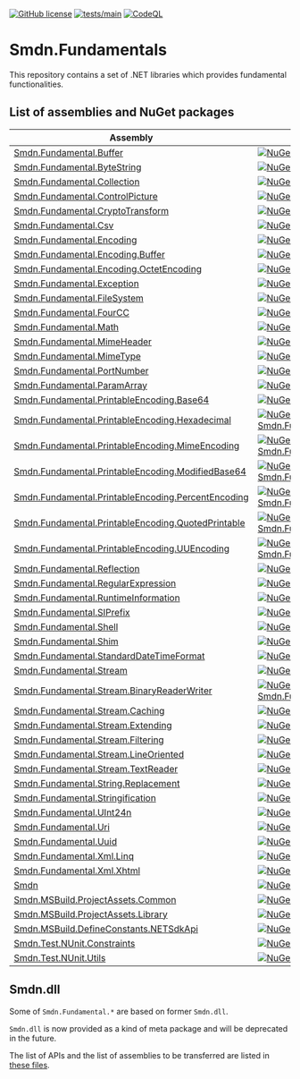 [![GitHub license](https://img.shields.io/github/license/smdn/Smdn.Fundamentals)](https://github.com/smdn/Smdn.Fundamentals/blob/main/LICENSE.txt)
[![tests/main](https://img.shields.io/github/actions/workflow/status/smdn/Smdn.Fundamentals/run-test.yml?branch=main&label=tests%2Fmain)](https://github.com/smdn/Smdn.Fundamentals/actions/workflows/run-test.yml)
[![CodeQL](https://github.com/smdn/Smdn.Fundamentals/actions/workflows/codeql-analysis.yml/badge.svg?branch=main)](https://github.com/smdn/Smdn.Fundamentals/actions/workflows/codeql-analysis.yml)

# Smdn.Fundamentals
This repository contains a set of .NET libraries which provides fundamental functionalities.

## List of assemblies and NuGet packages
|Assembly|NuGet|
| --- | --- |
|[Smdn.Fundamental.Buffer](src/Smdn.Fundamental.Buffer/)|[![NuGet Smdn.Fundamental.Buffer](https://buildstats.info/nuget/Smdn.Fundamental.Buffer/)](https://www.nuget.org/packages/Smdn.Fundamental.Buffer/)|
|[Smdn.Fundamental.ByteString](src/Smdn.Fundamental.ByteString/)|[![NuGet Smdn.Fundamental.ByteString](https://buildstats.info/nuget/Smdn.Fundamental.ByteString/)](https://www.nuget.org/packages/Smdn.Fundamental.ByteString/)|
|[Smdn.Fundamental.Collection](src/Smdn.Fundamental.Collection/)|[![NuGet Smdn.Fundamental.Collection](https://buildstats.info/nuget/Smdn.Fundamental.Collection/)](https://www.nuget.org/packages/Smdn.Fundamental.Collection/)|
|[Smdn.Fundamental.ControlPicture](src/Smdn.Fundamental.ControlPicture/)|[![NuGet Smdn.Fundamental.ControlPicture](https://buildstats.info/nuget/Smdn.Fundamental.ControlPicture/)](https://www.nuget.org/packages/Smdn.Fundamental.ControlPicture/)|
|[Smdn.Fundamental.CryptoTransform](src/Smdn.Fundamental.CryptoTransform/)|[![NuGet Smdn.Fundamental.CryptoTransform](https://buildstats.info/nuget/Smdn.Fundamental.CryptoTransform/)](https://www.nuget.org/packages/Smdn.Fundamental.CryptoTransform/)|
|[Smdn.Fundamental.Csv](src/Smdn.Fundamental.Csv/)|[![NuGet Smdn.Fundamental.Csv](https://buildstats.info/nuget/Smdn.Fundamental.Csv/)](https://www.nuget.org/packages/Smdn.Fundamental.Csv/)|
|[Smdn.Fundamental.Encoding](src/Smdn.Fundamental.Encoding/)|[![NuGet Smdn.Fundamental.Encoding](https://buildstats.info/nuget/Smdn.Fundamental.Encoding/)](https://www.nuget.org/packages/Smdn.Fundamental.Encoding/)|
|[Smdn.Fundamental.Encoding.Buffer](src/Smdn.Fundamental.Encoding.Buffer/)|[![NuGet Smdn.Fundamental.Encoding.Buffer](https://buildstats.info/nuget/Smdn.Fundamental.Encoding.Buffer/)](https://www.nuget.org/packages/Smdn.Fundamental.Encoding.Buffer/)|
|[Smdn.Fundamental.Encoding.OctetEncoding](src/Smdn.Fundamental.Encoding.OctetEncoding/)|[![NuGet Smdn.Fundamental.Encoding.OctetEncoding](https://buildstats.info/nuget/Smdn.Fundamental.Encoding.OctetEncoding/)](https://www.nuget.org/packages/Smdn.Fundamental.Encoding.OctetEncoding/)|
|[Smdn.Fundamental.Exception](src/Smdn.Fundamental.Exception/)|[![NuGet Smdn.Fundamental.Exception](https://buildstats.info/nuget/Smdn.Fundamental.Exception/)](https://www.nuget.org/packages/Smdn.Fundamental.Exception/)|
|[Smdn.Fundamental.FileSystem](src/Smdn.Fundamental.FileSystem/)|[![NuGet Smdn.Fundamental.FileSystem](https://buildstats.info/nuget/Smdn.Fundamental.FileSystem/)](https://www.nuget.org/packages/Smdn.Fundamental.FileSystem/)|
|[Smdn.Fundamental.FourCC](src/Smdn.Fundamental.FourCC/)|[![NuGet Smdn.Fundamental.FourCC](https://buildstats.info/nuget/Smdn.Fundamental.FourCC/)](https://www.nuget.org/packages/Smdn.Fundamental.FourCC/)|
|[Smdn.Fundamental.Math](src/Smdn.Fundamental.Math/)|[![NuGet Smdn.Fundamental.Math](https://buildstats.info/nuget/Smdn.Fundamental.Math/)](https://www.nuget.org/packages/Smdn.Fundamental.Math/)|
|[Smdn.Fundamental.MimeHeader](src/Smdn.Fundamental.MimeHeader/)|[![NuGet Smdn.Fundamental.MimeHeader](https://buildstats.info/nuget/Smdn.Fundamental.MimeHeader/)](https://www.nuget.org/packages/Smdn.Fundamental.MimeHeader/)|
|[Smdn.Fundamental.MimeType](src/Smdn.Fundamental.MimeType/)|[![NuGet Smdn.Fundamental.MimeType](https://buildstats.info/nuget/Smdn.Fundamental.MimeType/)](https://www.nuget.org/packages/Smdn.Fundamental.MimeType/)|
|[Smdn.Fundamental.PortNumber](src/Smdn.Fundamental.PortNumber/)|[![NuGet Smdn.Fundamental.PortNumber](https://buildstats.info/nuget/Smdn.Fundamental.PortNumber/)](https://www.nuget.org/packages/Smdn.Fundamental.PortNumber/)|
|[Smdn.Fundamental.ParamArray](src/Smdn.Fundamental.ParamArray/)|[![NuGet Smdn.Fundamental.ParamArray](https://buildstats.info/nuget/Smdn.Fundamental.ParamArray/)](https://www.nuget.org/packages/Smdn.Fundamental.ParamArray/)|
|[Smdn.Fundamental.PrintableEncoding.Base64](src/Smdn.Fundamental.PrintableEncoding.Base64/)|[![NuGet Smdn.Fundamental.PrintableEncoding.Base64](https://buildstats.info/nuget/Smdn.Fundamental.PrintableEncoding.Base64/)](https://www.nuget.org/packages/Smdn.Fundamental.PrintableEncoding.Base64/)|
|[Smdn.Fundamental.PrintableEncoding.Hexadecimal](src/Smdn.Fundamental.PrintableEncoding.Hexadecimal/)|[![NuGet Smdn.Fundamental.PrintableEncoding.Hexadecimal](https://buildstats.info/nuget/Smdn.Fundamental.PrintableEncoding.Hexadecimal/)](https://www.nuget.org/packages/Smdn.Fundamental.PrintableEncoding.Hexadecimal/)|
|[Smdn.Fundamental.PrintableEncoding.MimeEncoding](src/Smdn.Fundamental.PrintableEncoding.MimeEncoding/)|[![NuGet Smdn.Fundamental.PrintableEncoding.MimeEncoding](https://buildstats.info/nuget/Smdn.Fundamental.PrintableEncoding.MimeEncoding/)](https://www.nuget.org/packages/Smdn.Fundamental.PrintableEncoding.MimeEncoding/)|
|[Smdn.Fundamental.PrintableEncoding.ModifiedBase64](src/Smdn.Fundamental.PrintableEncoding.ModifiedBase64/)|[![NuGet Smdn.Fundamental.PrintableEncoding.ModifiedBase64](https://buildstats.info/nuget/Smdn.Fundamental.PrintableEncoding.ModifiedBase64/)](https://www.nuget.org/packages/Smdn.Fundamental.PrintableEncoding.ModifiedBase64/)|
|[Smdn.Fundamental.PrintableEncoding.PercentEncoding](src/Smdn.Fundamental.PrintableEncoding.PercentEncoding/)|[![NuGet Smdn.Fundamental.PrintableEncoding.PercentEncoding](https://buildstats.info/nuget/Smdn.Fundamental.PrintableEncoding.PercentEncoding/)](https://www.nuget.org/packages/Smdn.Fundamental.PrintableEncoding.PercentEncoding/)|
|[Smdn.Fundamental.PrintableEncoding.QuotedPrintable](src/Smdn.Fundamental.PrintableEncoding.QuotedPrintable/)|[![NuGet Smdn.Fundamental.PrintableEncoding.QuotedPrintable](https://buildstats.info/nuget/Smdn.Fundamental.PrintableEncoding.QuotedPrintable/)](https://www.nuget.org/packages/Smdn.Fundamental.PrintableEncoding.QuotedPrintable/)|
|[Smdn.Fundamental.PrintableEncoding.UUEncoding](src/Smdn.Fundamental.PrintableEncoding.UUEncoding/)|[![NuGet Smdn.Fundamental.PrintableEncoding.UUEncoding](https://buildstats.info/nuget/Smdn.Fundamental.PrintableEncoding.UUEncoding/)](https://www.nuget.org/packages/Smdn.Fundamental.PrintableEncoding.UUEncoding/)|
|[Smdn.Fundamental.Reflection](src/Smdn.Fundamental.Reflection/)|[![NuGet Smdn.Fundamental.Reflection](https://buildstats.info/nuget/Smdn.Fundamental.Reflection/)](https://www.nuget.org/packages/Smdn.Fundamental.Reflection/)|
|[Smdn.Fundamental.RegularExpression](src/Smdn.Fundamental.RegularExpression/)|[![NuGet Smdn.Fundamental.RegularExpression](https://buildstats.info/nuget/Smdn.Fundamental.RegularExpression/)](https://www.nuget.org/packages/Smdn.Fundamental.RegularExpression/)|
|[Smdn.Fundamental.RuntimeInformation](src/Smdn.Fundamental.RuntimeInformation/)|[![NuGet Smdn.Fundamental.RuntimeInformation](https://buildstats.info/nuget/Smdn.Fundamental.RuntimeInformation/)](https://www.nuget.org/packages/Smdn.Fundamental.RuntimeInformation/)|
|[Smdn.Fundamental.SIPrefix](src/Smdn.Fundamental.SIPrefix/)|[![NuGet Smdn.Fundamental.SIPrefix](https://buildstats.info/nuget/Smdn.Fundamental.SIPrefix/)](https://www.nuget.org/packages/Smdn.Fundamental.SIPrefix/)|
|[Smdn.Fundamental.Shell](src/Smdn.Fundamental.Shell/)|[![NuGet Smdn.Fundamental.Shell](https://buildstats.info/nuget/Smdn.Fundamental.Shell/)](https://www.nuget.org/packages/Smdn.Fundamental.Shell/)|
|[Smdn.Fundamental.Shim](src/Smdn.Fundamental.Shim/)|[![NuGet Smdn.Fundamental.Shim](https://buildstats.info/nuget/Smdn.Fundamental.Shim/)](https://www.nuget.org/packages/Smdn.Fundamental.Shim/)|
|[Smdn.Fundamental.StandardDateTimeFormat](src/Smdn.Fundamental.StandardDateTimeFormat/)|[![NuGet Smdn.Fundamental.StandardDateTimeFormat](https://buildstats.info/nuget/Smdn.Fundamental.StandardDateTimeFormat/)](https://www.nuget.org/packages/Smdn.Fundamental.StandardDateTimeFormat/)|
|[Smdn.Fundamental.Stream](src/Smdn.Fundamental.Stream/)|[![NuGet Smdn.Fundamental.Stream](https://buildstats.info/nuget/Smdn.Fundamental.Stream/)](https://www.nuget.org/packages/Smdn.Fundamental.Stream/)|
|[Smdn.Fundamental.Stream.BinaryReaderWriter](src/Smdn.Fundamental.Stream.BinaryReaderWriter/)|[![NuGet Smdn.Fundamental.Stream.BinaryReaderWriter](https://buildstats.info/nuget/Smdn.Fundamental.Stream.BinaryReaderWriter/)](https://www.nuget.org/packages/Smdn.Fundamental.Stream.BinaryReaderWriter/)|
|[Smdn.Fundamental.Stream.Caching](src/Smdn.Fundamental.Stream.Caching/)|[![NuGet Smdn.Fundamental.Stream.Caching](https://buildstats.info/nuget/Smdn.Fundamental.Stream.Caching/)](https://www.nuget.org/packages/Smdn.Fundamental.Stream.Caching/)|
|[Smdn.Fundamental.Stream.Extending](src/Smdn.Fundamental.Stream.Extending/)|[![NuGet Smdn.Fundamental.Stream.Extending](https://buildstats.info/nuget/Smdn.Fundamental.Stream.Extending/)](https://www.nuget.org/packages/Smdn.Fundamental.Stream.Extending/)|
|[Smdn.Fundamental.Stream.Filtering](src/Smdn.Fundamental.Stream.Filtering/)|[![NuGet Smdn.Fundamental.Stream.Filtering](https://buildstats.info/nuget/Smdn.Fundamental.Stream.Filtering/)](https://www.nuget.org/packages/Smdn.Fundamental.Stream.Filtering/)|
|[Smdn.Fundamental.Stream.LineOriented](src/Smdn.Fundamental.Stream.LineOriented/)|[![NuGet Smdn.Fundamental.Stream.LineOriented](https://buildstats.info/nuget/Smdn.Fundamental.Stream.LineOriented/)](https://www.nuget.org/packages/Smdn.Fundamental.Stream.LineOriented/)|
|[Smdn.Fundamental.Stream.TextReader](src/Smdn.Fundamental.Stream.TextReader/)|[![NuGet Smdn.Fundamental.Stream.TextReader](https://buildstats.info/nuget/Smdn.Fundamental.Stream.TextReader/)](https://www.nuget.org/packages/Smdn.Fundamental.Stream.TextReader/)|
|[Smdn.Fundamental.String.Replacement](src/Smdn.Fundamental.String.Replacement/)|[![NuGet Smdn.Fundamental.String.Replacement](https://buildstats.info/nuget/Smdn.Fundamental.String.Replacement/)](https://www.nuget.org/packages/Smdn.Fundamental.String.Replacement/)|
|[Smdn.Fundamental.Stringification](src/Smdn.Fundamental.Stringification/)|[![NuGet Smdn.Fundamental.Stringification](https://buildstats.info/nuget/Smdn.Fundamental.Stringification/)](https://www.nuget.org/packages/Smdn.Fundamental.Stringification/)|
|[Smdn.Fundamental.UInt24n](src/Smdn.Fundamental.UInt24n/)|[![NuGet Smdn.Fundamental.UInt24n](https://buildstats.info/nuget/Smdn.Fundamental.UInt24n/)](https://www.nuget.org/packages/Smdn.Fundamental.UInt24n/)|
|[Smdn.Fundamental.Uri](src/Smdn.Fundamental.Uri/)|[![NuGet Smdn.Fundamental.Uri](https://buildstats.info/nuget/Smdn.Fundamental.Uri/)](https://www.nuget.org/packages/Smdn.Fundamental.Uri/)|
|[Smdn.Fundamental.Uuid](src/Smdn.Fundamental.Uuid/)|[![NuGet Smdn.Fundamental.Uuid](https://buildstats.info/nuget/Smdn.Fundamental.Uuid/)](https://www.nuget.org/packages/Smdn.Fundamental.Uuid/)|
|[Smdn.Fundamental.Xml.Linq](src/Smdn.Fundamental.Xml.Linq/)|[![NuGet Smdn.Fundamental.Xml.Linq](https://buildstats.info/nuget/Smdn.Fundamental.Xml.Linq/)](https://www.nuget.org/packages/Smdn.Fundamental.Xml.Linq/)|
|[Smdn.Fundamental.Xml.Xhtml](src/Smdn.Fundamental.Xml.Xhtml/)|[![NuGet Smdn.Fundamental.Xml.Xhtml](https://buildstats.info/nuget/Smdn.Fundamental.Xml.Xhtml/)](https://www.nuget.org/packages/Smdn.Fundamental.Xml.Xhtml/)|
|[Smdn](src/Smdn/)|[![NuGet Smdn.dll](https://buildstats.info/nuget/Smdn/?includePreReleases=true)](https://www.nuget.org/packages/Smdn/)|
|[Smdn.MSBuild.ProjectAssets.Common](src/Smdn.MSBuild.ProjectAssets.Common/)|[![NuGet Smdn.MSBuild.ProjectAssets.Common](https://buildstats.info/nuget/Smdn.MSBuild.ProjectAssets.Common/)](https://www.nuget.org/packages/Smdn.MSBuild.ProjectAssets.Common/)|
|[Smdn.MSBuild.ProjectAssets.Library](src/Smdn.MSBuild.ProjectAssets.Library/)|[![NuGet Smdn.MSBuild.ProjectAssets.Library](https://buildstats.info/nuget/Smdn.MSBuild.ProjectAssets.Library/)](https://www.nuget.org/packages/Smdn.MSBuild.ProjectAssets.Library/)|
|[Smdn.MSBuild.DefineConstants.NETSdkApi](src/Smdn.MSBuild.DefineConstants.NETSdkApi/)|[![NuGet Smdn.MSBuild.DefineConstants.NETSdkApi](https://buildstats.info/nuget/Smdn.MSBuild.DefineConstants.NETSdkApi/)](https://www.nuget.org/packages/Smdn.MSBuild.DefineConstants.NETSdkApi/)|
|[Smdn.Test.NUnit.Constraints](src/Smdn.Test.NUnit.Constraints/)|[![NuGet Smdn.Test.NUnit.Constraints](https://buildstats.info/nuget/Smdn.Test.NUnit.Constraints/)](https://www.nuget.org/packages/Smdn.Test.NUnit.Constraints/)|
|[Smdn.Test.NUnit.Utils](src/Smdn.Test.NUnit.Utils/)|[![NuGet Smdn.Test.NUnit.Utils](https://buildstats.info/nuget/Smdn.Test.NUnit.Utils/)](https://www.nuget.org/packages/Smdn.Test.NUnit.Utils/)|

## Smdn.dll
Some of `Smdn.Fundamental.*` are based on former `Smdn.dll`.

`Smdn.dll` is now provided as a kind of meta package and will be deprecated in the future.

The list of APIs and the list of assemblies to be transferred are listed in [these files](doc/api-list/).
